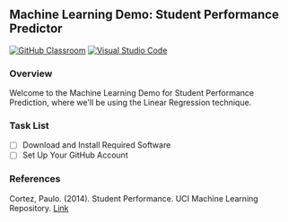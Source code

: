 ## Machine Learning Demo: Student Performance Predictor

[![GitHub Classroom](https://img.shields.io/badge/GitHub_Classroom-Review_Assignment-blue?style=flat-square&logo=github)](https://classroom.github.com/a/0IOmZycZ)
[![Visual Studio Code](https://img.shields.io/badge/Open_in_Visual_Studio_Code-blue?style=flat-square&logo=visual-studio-code)](https://classroom.github.com/online_ide?assignment_repo_id=11500776&assignment_repo_type=AssignmentRepo)

### Overview

Welcome to the Machine Learning Demo for Student Performance Prediction, where we'll be using the Linear Regression technique.

### Task List

- [ ] Download and Install Required Software
- [ ] Set Up Your GitHub Account

### References

Cortez, Paulo. (2014). Student Performance. UCI Machine Learning Repository. [Link](https://doi.org/10.24432/C5TG7T)
